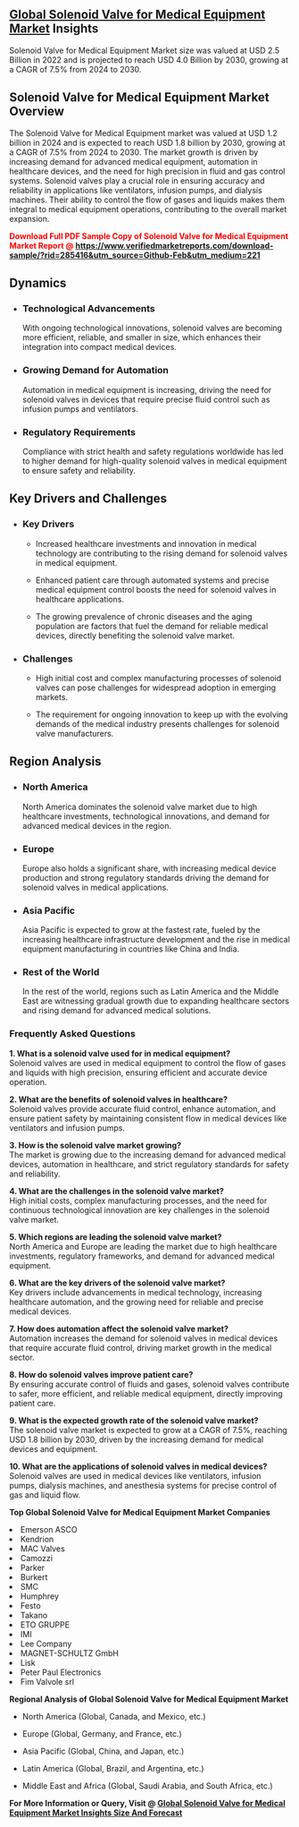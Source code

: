 <h2><a href="https://www.verifiedmarketreports.com/download-sample/?rid=285416&amp;utm_source=Github&amp;utm_medium=221" target="_blank">Global Solenoid Valve for Medical Equipment Market</a> Insights</h2><p>Solenoid Valve for Medical Equipment Market size was valued at USD 2.5 Billion in 2022 and is projected to reach USD 4.0 Billion by 2030, growing at a CAGR of 7.5% from 2024 to 2030.</p><p> <h2>Solenoid Valve for Medical Equipment Market Overview</h2> <p>The Solenoid Valve for Medical Equipment market was valued at USD 1.2 billion in 2024 and is expected to reach USD 1.8 billion by 2030, growing at a CAGR of 7.5% from 2024 to 2030. The market growth is driven by increasing demand for advanced medical equipment, automation in healthcare devices, and the need for high precision in fluid and gas control systems. Solenoid valves play a crucial role in ensuring accuracy and reliability in applications like ventilators, infusion pumps, and dialysis machines. Their ability to control the flow of gases and liquids makes them integral to medical equipment operations, contributing to the overall market expansion.</p> <p><strong><p><span class=""><span style="color: #ff0000;"><strong>Download Full PDF Sample Copy of Solenoid Valve for Medical Equipment Market Report</strong> @ </span><a href="https://www.verifiedmarketreports.com/download-sample/?rid=285416&amp;utm_source=Github-Feb&amp;utm_medium=221" target="_blank">https://www.verifiedmarketreports.com/download-sample/?rid=285416&amp;utm_source=Github-Feb&amp;utm_medium=221</a></span></p></strong></p> <h2>Dynamics</h2> <ul> <li><h3>Technological Advancements</h3><p>With ongoing technological innovations, solenoid valves are becoming more efficient, reliable, and smaller in size, which enhances their integration into compact medical devices.</p></li> <li><h3>Growing Demand for Automation</h3><p>Automation in medical equipment is increasing, driving the need for solenoid valves in devices that require precise fluid control such as infusion pumps and ventilators.</p></li> <li><h3>Regulatory Requirements</h3><p>Compliance with strict health and safety regulations worldwide has led to higher demand for high-quality solenoid valves in medical equipment to ensure safety and reliability.</p></li> </ul> <h2>Key Drivers and Challenges</h2> <ul> <li><h3>Key Drivers</h3> <ul> <li><p>Increased healthcare investments and innovation in medical technology are contributing to the rising demand for solenoid valves in medical equipment.</p></li> <li><p>Enhanced patient care through automated systems and precise medical equipment control boosts the need for solenoid valves in healthcare applications.</p></li> <li><p>The growing prevalence of chronic diseases and the aging population are factors that fuel the demand for reliable medical devices, directly benefiting the solenoid valve market.</p></li> </ul> </li> <li><h3>Challenges</h3> <ul> <li><p>High initial cost and complex manufacturing processes of solenoid valves can pose challenges for widespread adoption in emerging markets.</p></li> <li><p>The requirement for ongoing innovation to keep up with the evolving demands of the medical industry presents challenges for solenoid valve manufacturers.</p></li> </ul> </li> </ul> <h2>Region Analysis</h2> <ul> <li><h3>North America</h3><p>North America dominates the solenoid valve market due to high healthcare investments, technological innovations, and demand for advanced medical devices in the region.</p></li> <li><h3>Europe</h3><p>Europe also holds a significant share, with increasing medical device production and strong regulatory standards driving the demand for solenoid valves in medical applications.</p></li> <li><h3>Asia Pacific</h3><p>Asia Pacific is expected to grow at the fastest rate, fueled by the increasing healthcare infrastructure development and the rise in medical equipment manufacturing in countries like China and India.</p></li> <li><h3>Rest of the World</h3><p>In the rest of the world, regions such as Latin America and the Middle East are witnessing gradual growth due to expanding healthcare sectors and rising demand for advanced medical solutions.</p></li> </ul> <h3>Frequently Asked Questions</h3> <p><strong>1. What is a solenoid valve used for in medical equipment?</strong><br>Solenoid valves are used in medical equipment to control the flow of gases and liquids with high precision, ensuring efficient and accurate device operation.</p> <p><strong>2. What are the benefits of solenoid valves in healthcare?</strong><br>Solenoid valves provide accurate fluid control, enhance automation, and ensure patient safety by maintaining consistent flow in medical devices like ventilators and infusion pumps.</p> <p><strong>3. How is the solenoid valve market growing?</strong><br>The market is growing due to the increasing demand for advanced medical devices, automation in healthcare, and strict regulatory standards for safety and reliability.</p> <p><strong>4. What are the challenges in the solenoid valve market?</strong><br>High initial costs, complex manufacturing processes, and the need for continuous technological innovation are key challenges in the solenoid valve market.</p> <p><strong>5. Which regions are leading the solenoid valve market?</strong><br>North America and Europe are leading the market due to high healthcare investments, regulatory frameworks, and demand for advanced medical equipment.</p> <p><strong>6. What are the key drivers of the solenoid valve market?</strong><br>Key drivers include advancements in medical technology, increasing healthcare automation, and the growing need for reliable and precise medical devices.</p> <p><strong>7. How does automation affect the solenoid valve market?</strong><br>Automation increases the demand for solenoid valves in medical devices that require accurate fluid control, driving market growth in the medical sector.</p> <p><strong>8. How do solenoid valves improve patient care?</strong><br>By ensuring accurate control of fluids and gases, solenoid valves contribute to safer, more efficient, and reliable medical equipment, directly improving patient care.</p> <p><strong>9. What is the expected growth rate of the solenoid valve market?</strong><br>The solenoid valve market is expected to grow at a CAGR of 7.5%, reaching USD 1.8 billion by 2030, driven by the increasing demand for medical devices and equipment.</p> <p><strong>10. What are the applications of solenoid valves in medical devices?</strong><br>Solenoid valves are used in medical devices like ventilators, infusion pumps, dialysis machines, and anesthesia systems for precise control of gas and liquid flow.</p> </p><p><strong>Top Global Solenoid Valve for Medical Equipment Market Companies</strong></p><div data-test-id=""><p><li>Emerson ASCO</li><li> Kendrion</li><li> MAC Valves</li><li> Camozzi</li><li> Parker</li><li> Burkert</li><li> SMC</li><li> Humphrey</li><li> Festo</li><li> Takano</li><li> ETO GRUPPE</li><li> IMI</li><li> Lee Company</li><li> MAGNET-SCHULTZ GmbH</li><li> Lisk</li><li> Peter Paul Electronics</li><li> Fim Valvole srl</li></p><div><strong>Regional Analysis of&nbsp;Global Solenoid Valve for Medical Equipment Market</strong></div><ul><li dir="ltr"><p dir="ltr">North America&nbsp;(Global, Canada, and Mexico, etc.)</p></li><li dir="ltr"><p dir="ltr">Europe (Global, Germany, and France, etc.)</p></li><li dir="ltr"><p dir="ltr">Asia Pacific&nbsp;(Global, China, and Japan, etc.)</p></li><li dir="ltr"><p dir="ltr">Latin America&nbsp;(Global, Brazil, and Argentina, etc.)</p></li><li dir="ltr">Middle East and Africa&nbsp;(Global, Saudi Arabia, and South Africa, etc.)</li></ul><p><strong>For More Information or Query, Visit @&nbsp;</strong><strong><a href="https://www.verifiedmarketreports.com/product/solenoid-valve-for-medical-equipment-market/?utm_source=Github&amp;utm_medium=221" target="_blank">Global Solenoid Valve for Medical Equipment Market Insights Size And Forecast</a></strong></p></div>
